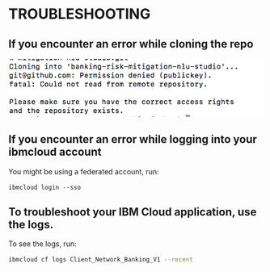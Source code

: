 # TROUBLESHOOTING
## If you encounter an error while cloning the repo

![](https://github.com/IBM/banking-risk-mitigation-nlu-studio/blob/master/doc/source/images/clone_error.png)

## If you encounter an error while logging into your ibmcloud account

You might be using a federated account, run:

```
ibmcloud login --sso
```


## To troubleshoot your IBM Cloud application, use the logs. 

To see the logs, run:

```bash
ibmcloud cf logs Client_Network_Banking_V1 --recent
```

## 
